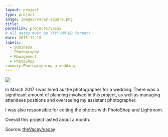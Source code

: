 ```yaml
---
layout: project
type: project
image: images/vacay-square.png
title: 
permalink: projects/vacay
# All dates must be YYYY-MM-DD format!
date: 2015-12-15
labels:
  - Business
  - Photography
  - Management
  - PhotoShop
summary:Photographing a wedding.
---
```


<img class="ui medium right floated rounded image" src="../images/vacay-home-page.png">

In March 2017 I was hired as the photographer for a wedding. There was a significant amount of planning involved in this project, as well as managing attendees positions and overseeing my assistant photographer. 

I was also responsible for editing the photos with PhotoShop and Lightroom.

Overall this project lasted about a month.
 
Source: <a href="https://github.com/theVacay/vacay"><i class="large github icon"></i>theVacay/vacay</a>
